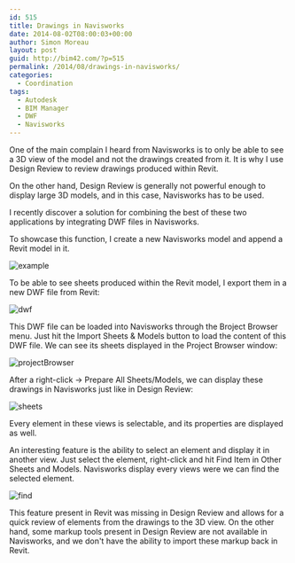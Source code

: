 ```yaml
---
id: 515
title: Drawings in Navisworks
date: 2014-08-02T08:00:03+00:00
author: Simon Moreau
layout: post
guid: http://bim42.com/?p=515
permalink: /2014/08/drawings-in-navisworks/
categories:
  - Coordination
tags:
  - Autodesk
  - BIM Manager
  - DWF
  - Navisworks
---
```

One of the main complain I heard from Navisworks is to only be able to see a 3D view of the model and not the drawings created from it. It is why I use Design Review to review drawings produced within Revit.

On the other hand, Design Review is generally not powerful enough to display large 3D models, and in this case, Navisworks has to be used.

I recently discover a solution for combining the best of these two applications by integrating DWF files in Navisworks.

To showcase this function, I create a new Navisworks model and append a Revit model in it.

![example](http://bim42.com/wp-content/uploads/2014/08/example.png)

To be able to see sheets produced within the Revit model, I export them in a new DWF file from Revit:

![dwf](http://bim42.com/wp-content/uploads/2014/08/dwf.png)

This DWF file can be loaded into Navisworks through the Broject Browser menu. Just hit the Import Sheets & Models button to load the content of this DWF file. We can see its sheets displayed in the Project Browser window:

![projectBrowser](http://bim42.com/wp-content/uploads/2014/08/projectBrowser.png)

After a right-click -> Prepare All Sheets/Models, we can display these drawings in Navisworks just like in Design Review:

![sheets](http://bim42.com/wp-content/uploads/2014/08/sheets.png)

Every element in these views is selectable, and its properties are displayed as well.

An interesting feature is the ability to select an element and display it in another view. Just select the element, right-click and hit Find Item in Other Sheets and Models. Navisworks display every views were we can find the selected element.

![find](http://bim42.com/wp-content/uploads/2014/08/find.png)

This feature present in Revit was missing in Design Review and allows for a quick review of elements from the drawings to the 3D view. On the other hand, some markup tools present in Design Review are not available in Navisworks, and we don't have the ability to import these markup back in Revit.